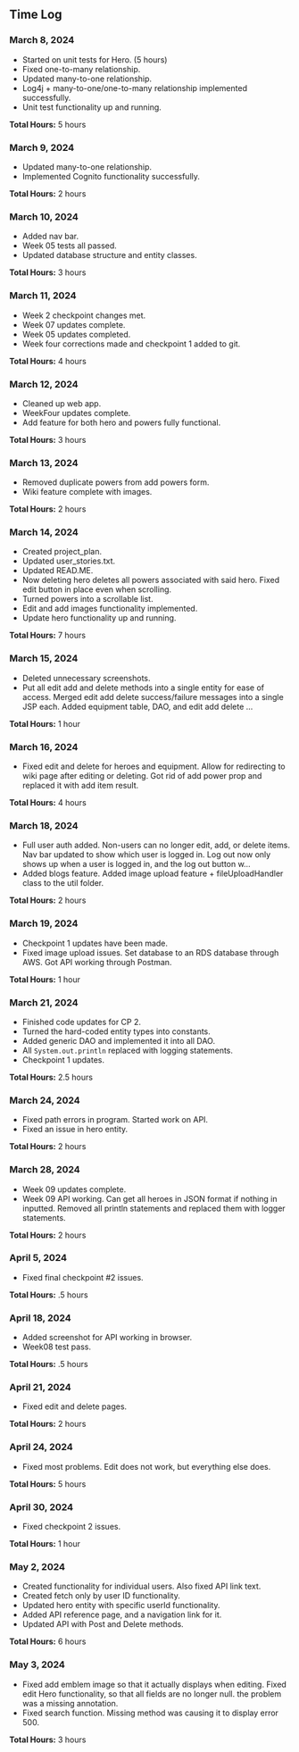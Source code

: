 ## Time Log

### March 8, 2024

- Started on unit tests for Hero. (5 hours)
- Fixed one-to-many relationship.
- Updated many-to-one relationship.
- Log4j + many-to-one/one-to-many relationship implemented successfully.
- Unit test functionality up and running.

**Total Hours:** 5 hours

### March 9, 2024

- Updated many-to-one relationship.
- Implemented Cognito functionality successfully.

**Total Hours:** 2 hours

### March 10, 2024

- Added nav bar.
- Week 05 tests all passed.
- Updated database structure and entity classes.

**Total Hours:** 3 hours

### March 11, 2024

- Week 2 checkpoint changes met.
- Week 07 updates complete.
- Week 05 updates completed.
- Week four corrections made and checkpoint 1 added to git.

**Total Hours:** 4 hours

### March 12, 2024

- Cleaned up web app.
- WeekFour updates complete.
- Add feature for both hero and powers fully functional.

**Total Hours:** 3 hours

### March 13, 2024

- Removed duplicate powers from add powers form.
- Wiki feature complete with images.

**Total Hours:** 2 hours

### March 14, 2024

- Created project_plan.
- Updated user_stories.txt.
- Updated READ.ME.
- Now deleting hero deletes all powers associated with said hero. Fixed edit button in place even when scrolling.
- Turned powers into a scrollable list.
- Edit and add images functionality implemented.
- Update hero functionality up and running.

**Total Hours:** 7 hours

### March 15, 2024

- Deleted unnecessary screenshots.
- Put all edit add and delete methods into a single entity for ease of access. Merged edit add delete success/failure messages into a single JSP each. Added equipment table, DAO, and edit add delete …

**Total Hours:** 1 hour

### March 16, 2024

- Fixed edit and delete for heroes and equipment. Allow for redirecting to wiki page after editing or deleting. Got rid of add power prop and replaced it with add item result.

**Total Hours:** 4 hours

### March 18, 2024

- Full user auth added. Non-users can no longer edit, add, or delete items. Nav bar updated to show which user is logged in. Log out now only shows up when a user is logged in, and the log out button w…
- Added blogs feature. Added image upload feature + fileUploadHandler class to the util folder.

**Total Hours:**  2 hours

### March 19, 2024

- Checkpoint 1 updates have been made.
- Fixed image upload issues. Set database to an RDS database through AWS. Got API working through Postman.

**Total Hours:** 1 hour

### March 21, 2024

- Finished code updates for CP 2.
- Turned the hard-coded entity types into constants.
- Added generic DAO and implemented it into all DAO.
- All `System.out.println` replaced with logging statements.
- Checkpoint 1 updates.

**Total Hours:** 2.5 hours

### March 24, 2024

- Fixed path errors in program. Started work on API.
- Fixed an issue in hero entity.

**Total Hours:** 2 hours

### March 28, 2024

- Week 09 updates complete.
- Week 09 API working. Can get all heroes in JSON format if nothing in inputted. Removed all println statements and replaced them with logger statements.

**Total Hours:** 2 hours

### April 5, 2024

- Fixed final checkpoint #2 issues.

**Total Hours:** .5 hours

### April 18, 2024

- Added screenshot for API working in browser.
- Week08 test pass.

**Total Hours:** .5 hours

### April 21, 2024

- Fixed edit and delete pages.

**Total Hours:** 2 hours

### April 24, 2024

- Fixed most problems. Edit does not work, but everything else does.

**Total Hours:** 5 hours

### April 30, 2024

- Fixed checkpoint 2 issues.

**Total Hours:** 1 hour

### May 2, 2024

- Created functionality for individual users. Also fixed API link text.
- Created fetch only by user ID functionality.
- Updated hero entity with specific userId functionality.
- Added API reference page, and a navigation link for it.
- Updated API with Post and Delete methods.

**Total Hours:** 6 hours

### May 3, 2024

- Fixed add emblem image so that it actually displays when editing. Fixed edit Hero functionality, so that all fields are no longer null. the problem was a missing annotation.
- Fixed search function. Missing method was causing it to display error 500.

**Total Hours:** 3 hours
